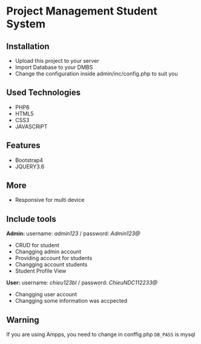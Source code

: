 # Project Management Student System

## Installation

-   Upload this project to your server
-   Import Database to your DMBS
-   Change the configuration inside admin/inc/config.php to suit you

## Used Technologies

-   PHP8
-   HTML5
-   CSS3
-   JAVASCRIPT

## Features

-   Bootstrap4
-   JQUERY3.6

## More

-   Responsive for multi device

## Include tools

**Admin:**
username: _admin123_ / password: _Admin123@_

-   CRUD for student
-   Changging admin account
-   Providing account for students
-   Changging account students
-   Student Profile View

**User:**
username: _chieu123bl_ / password: _ChieuNDC112233@_

-   Changging user account
-   Changging some information was accpected

## Warning

If you are using Ampps, you need to change in conffig.php `DB_PASS` is mysql
